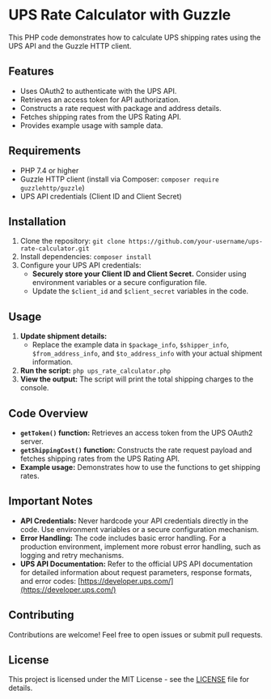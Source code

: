 # UPS Rate Calculator with Guzzle

This PHP code demonstrates how to calculate UPS shipping rates using the UPS API and the Guzzle HTTP client. 

## Features

- Uses OAuth2 to authenticate with the UPS API.
- Retrieves an access token for API authorization.
- Constructs a rate request with package and address details.
- Fetches shipping rates from the UPS Rating API.
- Provides example usage with sample data.

## Requirements

- PHP 7.4 or higher
- Guzzle HTTP client (install via Composer: `composer require guzzlehttp/guzzle`)
- UPS API credentials (Client ID and Client Secret)

## Installation

1. Clone the repository: `git clone https://github.com/your-username/ups-rate-calculator.git`
2. Install dependencies: `composer install`
3. Configure your UPS API credentials:
   - **Securely store your Client ID and Client Secret.**  Consider using environment variables or a secure configuration file.
   - Update the `$client_id` and `$client_secret` variables in the code.

## Usage

1. **Update shipment details:**
   - Replace the example data in `$package_info`, `$shipper_info`, `$from_address_info`, and `$to_address_info` with your actual shipment information.
2. **Run the script:** `php ups_rate_calculator.php`
3. **View the output:** The script will print the total shipping charges to the console.

## Code Overview

- **`getToken()` function:** Retrieves an access token from the UPS OAuth2 server.
- **`getShippingCost()` function:** Constructs the rate request payload and fetches shipping rates from the UPS Rating API.
- **Example usage:** Demonstrates how to use the functions to get shipping rates.

## Important Notes

- **API Credentials:** Never hardcode your API credentials directly in the code. Use environment variables or a secure configuration mechanism.
- **Error Handling:** The code includes basic error handling. For a production environment, implement more robust error handling, such as logging and retry mechanisms.
- **UPS API Documentation:** Refer to the official UPS API documentation for detailed information about request parameters, response formats, and error codes: [https://developer.ups.com/](https://developer.ups.com/)

## Contributing

Contributions are welcome! Feel free to open issues or submit pull requests.

## License

This project is licensed under the MIT License - see the [LICENSE](LICENSE) file for details.
